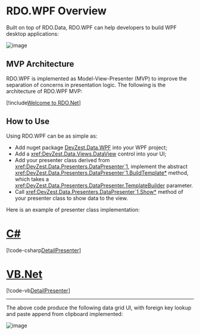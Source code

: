 # RDO.WPF Overview

Built on top of RDO.Data, RDO.WPF can help developers to build WPF desktop applications:

![image](/images/RdoWpfOverview.jpg)

## MVP Architecture

RDO.WPF is implemented as Model-View-Presenter (MVP) to improve the separation of concerns in presentation logic. The following is the architecture of RDO.WPF MVP:

[!include[Welcome to RDO.Net](../_rdo_wpf_mvp_architecture.md)]

## How to Use

Using RDO.WPF can be as simple as:

* Add nuget package [DevZest.Data.WPF](https://www.nuget.org/packages/DevZest.Data.WPF/) into your WPF project;
* Add a <xref:DevZest.Data.Views.DataView> control into your UI;
* Add your presenter class derived from <xref:DevZest.Data.Presenters.DataPresenter`1>, implement the abstract <xref:DevZest.Data.Presenters.DataPresenter`1.BuildTemplate*> method, which takes a <xref:DevZest.Data.Presenters.DataPresenter.TemplateBuilder> parameter.
* Call <xref:DevZest.Data.Presenters.DataPresenter`1.Show*> method of your presenter class to show data to the view.

Here is an example of presenter class implementation:

# [C#](#tab/cs)

[!code-csharp[DetailPresenter](../../../../samples/AdventureWorksLT.WpfApp/SalesOrderWindow.DetailPresenter.cs)]

# [VB.Net](#tab/vb)

[!code-vb[DetailPresenter](../../../../samples.vb/AdventureWorksLT.WpfApp/SalesOrderWindow.DetailPresenter.vb)]

***

The above code produce the following data grid UI, with foreign key lookup and paste append from clipboard implemented:

![image](/images/SalesOrderDetailUI.jpg)
